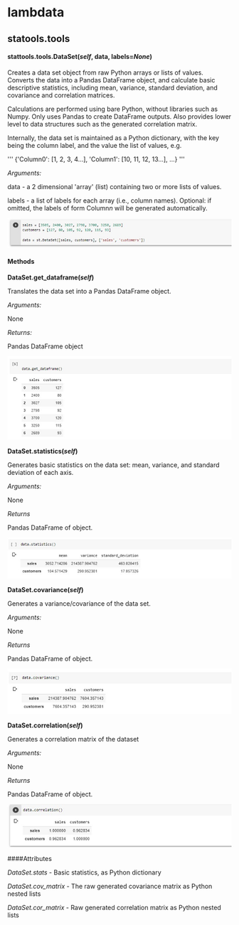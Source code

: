 # lambdata

## statools.tools

#### stattools.tools.DataSet(*self*, data, labels=*None*)

Creates a data set object from raw Python arrays or lists of values. Converts
the data into a Pandas DataFrame object, and calculate basic descriptive
statistics, including mean, variance, standard deviation, and covariance and
correlation matrices.

Calculations are performed using bare Python, without libraries such as Numpy. 
Only uses Pandas to create DataFrame outputs. Also provides lower level to
data structures such as the generated correlation matrix.

Internally, the data set is maintained as a Python dictionary, with the key being
the column label, and the value the list of values, e.g.

'''
{'Column0': [1, 2, 3, 4...], 'Column1': [10, 11, 12, 13...], ...}
'''

*Arguments:*

data - a 2 dimensional 'array' (list) containing two or more lists of values.

labels - a list of labels for each array (i.e., column names). Optional: if 
omitted, the labels of form Column*n* will be generated automatically.

![](assets/instantiate_example.jpg)

#### Methods


**DataSet.get_dataframe(*self*)**


Translates the data set into a Pandas DataFrame object.

*Arguments:*

None

*Returns:*

Pandas DataFrame object

![](assets/dataframe_example.jpg)


**DataSet.statistics(*self*)**

Generates basic statistics on the data set: mean, variance, and standard deviation
of each axis.

*Arguments:*

None

*Returns*

Pandas DataFrame of object. 

![](assets/mvs_example.jpg)


**DataSet.covariance(*self*)**

Generates a variance/covariance of the data set.

*Arguments:*

None

*Returns*

Pandas DataFrame of object. 

![](assets/covariance_example.jpg)

**DataSet.correlation(*self*)**

Generates a correlation matrix of the dataset

*Arguments:*

None

*Returns*

Pandas DataFrame of object. 

![](assets/correlation_example.jpg)


####Attributes

*DataSet.stats* - Basic statistics, as Python dictionary

*DataSet.cov_matrix* - The raw generated covariance matrix as Python nested lists

*DataSet.cor_matrix* - Raw generated correlation matrix as Python nested lists


